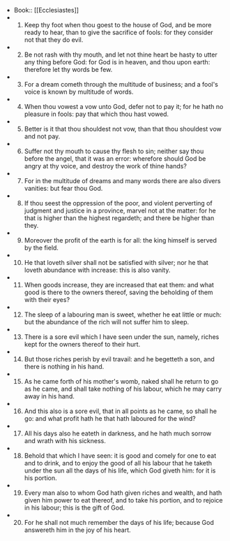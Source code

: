 - Book:: [[Ecclesiastes]]
- 1. Keep thy foot when thou goest to the house of God, and be more ready to hear, than to give the sacrifice of fools: for they consider not that they do evil.
- 2. Be not rash with thy mouth, and let not thine heart be hasty to utter any thing before God: for God is in heaven, and thou upon earth: therefore let thy words be few.
- 3. For a dream cometh through the multitude of business; and a fool's voice is known by multitude of words.
- 4. When thou vowest a vow unto God, defer not to pay it; for he hath no pleasure in fools: pay that which thou hast vowed.
- 5. Better is it that thou shouldest not vow, than that thou shouldest vow and not pay.
- 6. Suffer not thy mouth to cause thy flesh to sin; neither say thou before the angel, that it was an error: wherefore should God be angry at thy voice, and destroy the work of thine hands?
- 7. For in the multitude of dreams and many words there are also divers vanities: but fear thou God.
- 8. If thou seest the oppression of the poor, and violent perverting of judgment and justice in a province, marvel not at the matter: for he that is higher than the highest regardeth; and there be higher than they.
- 9. Moreover the profit of the earth is for all: the king himself is served by the field.
- 10. He that loveth silver shall not be satisfied with silver; nor he that loveth abundance with increase: this is also vanity.
- 11. When goods increase, they are increased that eat them: and what good is there to the owners thereof, saving the beholding of them with their eyes?
- 12. The sleep of a labouring man is sweet, whether he eat little or much: but the abundance of the rich will not suffer him to sleep.
- 13. There is a sore evil which I have seen under the sun, namely, riches kept for the owners thereof to their hurt.
- 14. But those riches perish by evil travail: and he begetteth a son, and there is nothing in his hand.
- 15. As he came forth of his mother's womb, naked shall he return to go as he came, and shall take nothing of his labour, which he may carry away in his hand.
- 16. And this also is a sore evil, that in all points as he came, so shall he go: and what profit hath he that hath laboured for the wind?
- 17. All his days also he eateth in darkness, and he hath much sorrow and wrath with his sickness.
- 18. Behold that which I have seen: it is good and comely for one to eat and to drink, and to enjoy the good of all his labour that he taketh under the sun all the days of his life, which God giveth him: for it is his portion.
- 19. Every man also to whom God hath given riches and wealth, and hath given him power to eat thereof, and to take his portion, and to rejoice in his labour; this is the gift of God.
- 20. For he shall not much remember the days of his life; because God answereth him in the joy of his heart.
